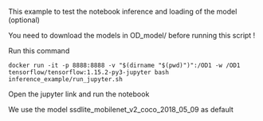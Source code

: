 This example to test the notebook inference and loading of the model (optional)

You need to download the models in OD_model/ before running this script !

Run this command

```docker run -it -p 8888:8888 -v "$(dirname "$(pwd)")":/OD1 -w /OD1 tensorflow/tensorflow:1.15.2-py3-jupyter bash inference_example/run_jupyter.sh```

Open the jupyter link and run the notebook

We use the model ssdlite_mobilenet_v2_coco_2018_05_09 as default
